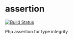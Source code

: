 assertion
=========

[![Build Status](https://travis-ci.org/yvoyer/assertion.svg?branch=master)](https://travis-ci.org/yvoyer/assertion)

Php assertion for type integrity
